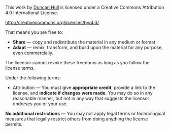 This work by [Duncan Hull](http://www.cs.man.ac.uk/~hulld) is licensed under a Creative Commons Attribution 4.0 International License.

http://creativecommons.org/licenses/by/4.0/

That means you are free to:

* **Share** — copy and redistribute the material in any medium or format
* **Adapt** — remix, transform, and build upon the material for any purpose, even commercially.

The licensor cannot revoke these freedoms as long as you follow the license terms.

Under the following terms:

* Attribution — You must give **appropriate credit**, provide a link to the license, and **indicate if changes were made**. You may do so in any reasonable manner, but not in any way that suggests the licensor endorses you or your use.

**No additional restrictions** — You may not apply legal terms or technological measures that legally restrict others from doing anything the license permits.
